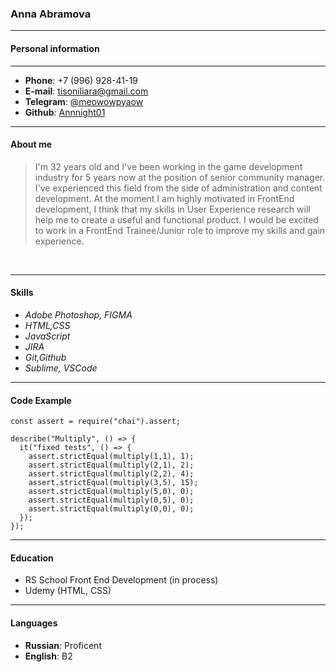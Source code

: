 
### Anna Abramova
*	*  **


#### Personal information #

*	*  **
* **Phone**: +7 (996) 928-41-19
* **E-mail**: tisoniliara@gmail.com
* **Telegram**: [@meowowpyaow](https://t.me/meowpyaow)
* **Github**: [Annnight01](https://github.com/Annnight01)


*	*  **
 #### About me #

>I'm 32 years old and I've been working in the game development industry for 5 years now at the position of senior community manager. I've experienced this field from the side of administration and content development. At the moment I am highly motivated in FrontEnd development, I think that my skills in User Experience research will help me to create a useful and functional product.
I would be excited to work in a FrontEnd Trainee/Junior role to improve my skills and gain experience.

<br>

*	*  **
#### Skills #


* *Adobe Photoshop, FIGMA*
*  *HTML,CSS*
*  *JavaScript*
*  *JIRA*
*  *Git,Github*
*  *Sublime, VSCode*

*	*  **
#### Code Example #

```
const assert = require("chai").assert;

describe("Multiply", () => {
  it("fixed tests", () => {
    assert.strictEqual(multiply(1,1), 1);
    assert.strictEqual(multiply(2,1), 2);
    assert.strictEqual(multiply(2,2), 4);
    assert.strictEqual(multiply(3,5), 15); 
    assert.strictEqual(multiply(5,0), 0);
    assert.strictEqual(multiply(0,5), 0);
    assert.strictEqual(multiply(0,0), 0); 
  });
});
```
*	*  **

#### Education #

*  RS School Front End Development (in process)
*  Udemy (HTML, CSS)



*	*  **
#### Languages #

* **Russian**: Proficent
* **English**: B2



